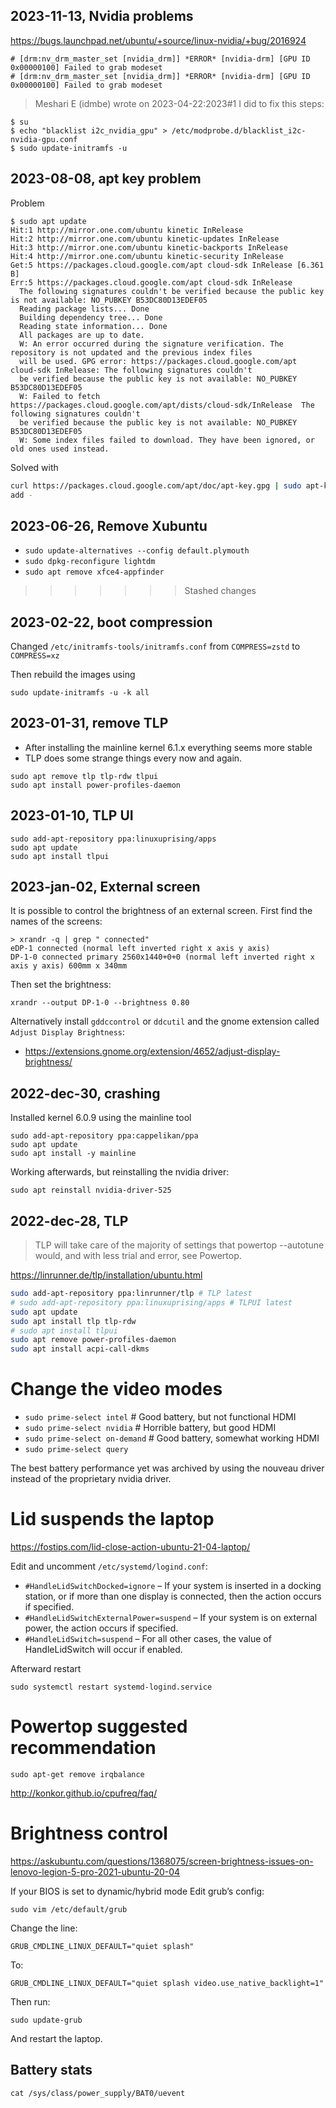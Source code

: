 ## 2023-11-13, Nvidia problems

https://bugs.launchpad.net/ubuntu/+source/linux-nvidia/+bug/2016924

```
# [drm:nv_drm_master_set [nvidia_drm]] *ERROR* [nvidia-drm] [GPU ID 0x00000100] Failed to grab modeset
# [drm:nv_drm_master_set [nvidia_drm]] *ERROR* [nvidia-drm] [GPU ID 0x00000100] Failed to grab modeset
```

> Meshari E (idmbe) wrote on 2023-04-22:2023#1
> I did to fix this steps:

```
$ su
$ echo "blacklist i2c_nvidia_gpu" > /etc/modprobe.d/blacklist_i2c-nvidia-gpu.conf
$ sudo update-initramfs -u
```

## 2023-08-08, apt key problem

Problem
```
$ sudo apt update
Hit:1 http://mirror.one.com/ubuntu kinetic InRelease
Hit:2 http://mirror.one.com/ubuntu kinetic-updates InRelease
Hit:3 http://mirror.one.com/ubuntu kinetic-backports InRelease
Hit:4 http://mirror.one.com/ubuntu kinetic-security InRelease
Get:5 https://packages.cloud.google.com/apt cloud-sdk InRelease [6.361 B]
Err:5 https://packages.cloud.google.com/apt cloud-sdk InRelease
  The following signatures couldn't be verified because the public key is not available: NO_PUBKEY B53DC80D13EDEF05
  Reading package lists... Done
  Building dependency tree... Done
  Reading state information... Done
  All packages are up to date.
  W: An error occurred during the signature verification. The repository is not updated and the previous index files
  will be used. GPG error: https://packages.cloud.google.com/apt cloud-sdk InRelease: The following signatures couldn't
  be verified because the public key is not available: NO_PUBKEY B53DC80D13EDEF05
  W: Failed to fetch https://packages.cloud.google.com/apt/dists/cloud-sdk/InRelease  The following signatures couldn't
  be verified because the public key is not available: NO_PUBKEY B53DC80D13EDEF05
  W: Some index files failed to download. They have been ignored, or old ones used instead.
````

Solved with
```bash
curl https://packages.cloud.google.com/apt/doc/apt-key.gpg | sudo apt-key --keyring /usr/share/keyrings/cloud.google.gpg
add -
```

## 2023-06-26, Remove Xubuntu 

* `sudo update-alternatives --config default.plymouth`
* `sudo dpkg-reconfigure lightdm`
* `sudo apt remove xfce4-appfinder`

>>>>>>> Stashed changes

## 2023-02-22, boot compression

Changed `/etc/initramfs-tools/initramfs.conf` from `COMPRESS=zstd` to `COMPRESS=xz`

Then rebuild the images using
```
sudo update-initramfs -u -k all
```


## 2023-01-31, remove TLP

* After installing the mainline kernel 6.1.x everything seems more stable
* TLP does some strange things every now and again. 
```
sudo apt remove tlp tlp-rdw tlpui
sudo apt install power-profiles-daemon
```

## 2023-01-10, TLP UI

```
sudo add-apt-repository ppa:linuxuprising/apps
sudo apt update
sudo apt install tlpui
```

## 2023-jan-02, External screen 

It is possible to control the brightness of an external screen. First find the names of the screens:
```
> xrandr -q | grep " connected"
eDP-1 connected (normal left inverted right x axis y axis)
DP-1-0 connected primary 2560x1440+0+0 (normal left inverted right x axis y axis) 600mm x 340mm
```

Then set the brightness:
```
xrandr --output DP-1-0 --brightness 0.80
```

Alternatively install `gddccontrol` or `ddcutil` and the gnome extension called `Adjust Display Brightness`: 
* https://extensions.gnome.org/extension/4652/adjust-display-brightness/

## 2022-dec-30, crashing

Installed kernel 6.0.9 using the mainline tool

```
sudo add-apt-repository ppa:cappelikan/ppa
sudo apt update
sudo apt install -y mainline
```

Working afterwards, but reinstalling the nvidia driver:
```
sudo apt reinstall nvidia-driver-525
```

## 2022-dec-28, TLP

> TLP will take care of the majority of settings that powertop --autotune would, and with less trial and error, see Powertop.

https://linrunner.de/tlp/installation/ubuntu.html

```bash
sudo add-apt-repository ppa:linrunner/tlp # TLP latest
# sudo add-apt-repository ppa:linuxuprising/apps # TLPUI latest
sudo apt update
sudo apt install tlp tlp-rdw
# sudo apt install tlpui
sudo apt remove power-profiles-daemon
sudo apt install acpi-call-dkms
```

# Change the video modes
* `sudo prime-select intel`  # Good battery, but not functional HDMI
* `sudo prime-select nvidia`  # Horrible battery, but good HDMI
* `sudo prime-select on-demand`  # Good battery, somewhat working HDMI
* `sudo prime-select query`

The best battery performance yet was archived by using the nouveau driver instead of the proprietary nvidia driver.

# Lid suspends the laptop
https://fostips.com/lid-close-action-ubuntu-21-04-laptop/

Edit and uncomment `/etc/systemd/logind.conf`:

* `#HandleLidSwitchDocked=ignore` – If your system is inserted in a docking station, or if more than one display is
connected, then the action occurs if specified.
* `#HandleLidSwitchExternalPower=suspend` – If your system is on external power, the action occurs if specified.
* `#HandleLidSwitch=suspend` – For all other cases, the value of HandleLidSwitch will occur if enabled.

Afterward restart
```
sudo systemctl restart systemd-logind.service
```

# Powertop suggested recommendation
```
sudo apt-get remove irqbalance
```
http://konkor.github.io/cpufreq/faq/

# Brightness control
https://askubuntu.com/questions/1368075/screen-brightness-issues-on-lenovo-legion-5-pro-2021-ubuntu-20-04

If your BIOS is set to dynamic/hybrid mode
Edit grub’s config:
```
sudo vim /etc/default/grub
```

Change the line:
```
GRUB_CMDLINE_LINUX_DEFAULT="quiet splash"
```
To:
```
GRUB_CMDLINE_LINUX_DEFAULT="quiet splash video.use_native_backlight=1"
```
Then run:
```
sudo update-grub
```
And restart the laptop.

## Battery stats
`cat /sys/class/power_supply/BAT0/uevent`
